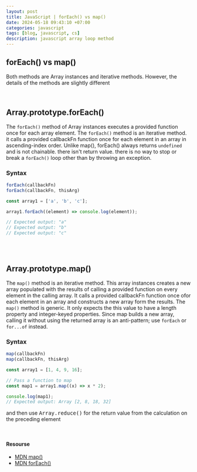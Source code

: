 ```yaml
---
layout: post
title: JavaScript | forEach() vs map()
date: 2024-05-18 09:43:10 +07:00
categories: javascript
tags: [blog, javascript, cs]
description: javascript array loop method
---
```


## forEach() vs map()

Both methods are Array instances and iterative methods. However, the details of the methods are slightly different


<br>


## Array.prototype.forEach()
The `forEach()` method of Array instances executes a provided function once for each array element.
The `forEach()` method is an iterative method. it calls a provided callbackFn function once for each element in an array in ascending-index order. Unlike map(), forEach() always returns `undefined` and is not chainable. 
there isn't return value. 
there is no way to stop or break a `forEach()` loop other than by throwing an exception.


### Syntax
```javascript
forEach(callbackFn)
forEach(callbackFn, thisArg)
```


```javascript
const array1 = ['a', 'b', 'c'];

array1.forEach((element) => console.log(element));

// Expected output: "a"
// Expected output: "b"
// Expected output: "c"
```


<br>
<br>


## Array.prototype.map()
The `map()` method is an iterative method. This array instances creates a new array populated with the results of calling a provided function on every element in the calling array. It calls a provided callbackFn function once ofor each element in an array and constructs a new array form the results. The `map()` method is generic. It only expects the this value to have a length property and integer-keyed properties.
Since map builds a new array, calling it without using the returned array is an anti-pattern; use `forEach` or `for...of` instead.



### Syntax
```javascript
map(callbackFn)
map(callbackFn, thisArg)
```

```javascript
const array1 = [1, 4, 9, 16];

// Pass a function to map
const map1 = array1.map((x) => x * 2);

console.log(map1);
// Expected output: Array [2, 8, 18, 32]

```

and then use <kbd>Array.reduce()</kbd> for the return value from the calculation on the preceding element


<br>


#### Resourse
- [MDN map()](https://developer.mozilla.org/en-US/docs/Web/JavaScript/Reference/Global_Objects/Array/map)
- [MDN forEach()](https://developer.mozilla.org/en-US/docs/Web/JavaScript/Reference/Global_Objects/Array/forEach)



<br>





